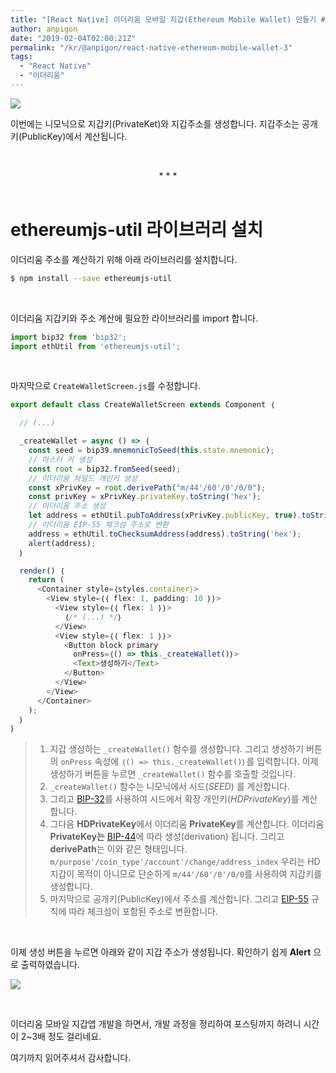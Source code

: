 ```yaml
---
title: "[React Native] 이더리움 모바일 지갑(Ethereum Mobile Wallet) 만들기 #3"
author: anpigon
date: "2019-02-04T02:00:21Z"
permalink: "/kr/@anpigon/react-native-ethereum-mobile-wallet-3"
tags:
  - "React Native"
  - "이더리움"
---
```

![](https://steemitimages.com/640x0/https://cdn.steemitimages.com/720x0/https://cdn.steemitimages.com/DQmTBYPHABLZoXJMWL9msssEoTsXz9LvVaK7dT49uXXGQi7/galaxy-2.png)



이번에는 니모닉으로 지갑키(PrivateKet)와 지갑주소를 생성합니다. 지갑주소는 공개키(PublicKey)에서 계산됩니다. 

<br><center>* * *</center><br>

# ethereumjs-util 라이브러리 설치

이더리움 주소를 계산하기 위해 아래 라이브러리를 설치합니다.

```bash
$ npm install --save ethereumjs-util
```

&nbsp;

이더리움 지갑키와 주소 계산에 필요한 라이브러리를 import 합니다.

```jsx
import bip32 from 'bip32';
import ethUtil from 'ethereumjs-util';
```

&nbsp;

마지막으로 `CreateWalletScreen.js`를 수정합니다.

```jsx
export default class CreateWalletScreen extends Component ｛

  // (...)

  _createWallet = async () => ｛
    const seed = bip39.mnemonicToSeed(this.state.mnemonic);
    // 마스터 키 생성
    const root = bip32.fromSeed(seed);
    // 이더리움 차일드 개인키 생성
    const xPrivKey = root.derivePath("m/44'/60'/0'/0/0");
    const privKey = xPrivKey.privateKey.toString('hex');
    // 이더리움 주소 생성
    let address = ethUtil.pubToAddress(xPrivKey.publicKey, true).toString('hex');
    // 이더리움 EIP-55 체크섬 주소로 변환
    address = ethUtil.toChecksumAddress(address).toString('hex');
    alert(address);
  ｝

  render() ｛
    return (
      <Container style=｛styles.container｝>
        <View style=｛｛ flex: 1, padding: 10 ｝｝>
          <View style=｛｛ flex: 1 ｝｝>
            ｛/* (...) */｝
          </View>
          <View style=｛｛ flex: 1 ｝｝>
            <Button block primary
              onPress=｛() => this._createWallet()｝>
              <Text>생성하기</Text>
            </Button>
          </View>
        </View>
      </Container>
    );
  ｝
｝
```

> 1. 지갑 생성하는 `_createWallet()` 함수를 생성합니다. 그리고 생성하기 버튼의 `onPress` 속성에 `｛() => this._createWallet()｝`를 입력합니다. 이제 생성하기 버튼을 누르면 `_createWallet()` 함수를 호출할 것입니다.
> 2. `_createWallet()` 함수는 니모닉에서 시드(*SEED*) 를 계산합니다.
> 3. 그리고 [BIP-32](https://github.com/bitcoin/bips/blob/master/bip-0032.mediawiki)를 사용하여 시드에서 확장 개인키(*HDPrivateKey*)를 계산합니다.
> 4. 그다음 **HDPrivateKey**에서 이더리움 **PrivateKey**를 계산합니다. 이더리움 **PrivateKey는** [BIP-44](https://github.com/bitcoin/bips/blob/master/bip-0044.mediawiki)에 따라 생성(derivation) 됩니다. 그리고 **derivePath**는 이와 같은 형태입니다.  `m/purpose'/coin_type'/account'/change/address_index` 
>   우리는 HD지갑이 목적이 아니므로 단순하게 `m/44'/60'/0'/0/0`를 사용하여 지갑키를 생성합니다.
> 5. 마지막으로 공개키(PublicKey)에서 주소를 계산합니다. 그리고 [EIP-55](https://github.com/ethereum/EIPs/blob/master/EIPS/eip-55.md) 규칙에 따라 체크섬이 포함된 주소로 변환합니다.

&nbsp;

이제 생성 버튼을 누르면 아래와 같이 지갑 주소가 생성됩니다. 확인하기 쉽게 **Alert** 으로 출력하였습니다.

![](https://cdn.steemitimages.com/300x0/https://cdn.steemitimages.com/DQmNpZzkAyNvbWbU6RtKkgEt4XwbrkvNahB4HhAXoUR8SG7/％E1％84％89％E1％85％B3％E1％84％8F％E1％85％B3％E1％84％85％E1％85％B5％E1％86％AB％E1％84％89％E1％85％A3％E1％86％BA％202019-02-03％2016.11.31.png)

&nbsp;

이더리움 모바일 지갑앱 개발을 하면서, 개발 과정을 정리하여 포스팅까지 하려니 시간이 2~3배 정도 걸리네요.

여기까지 읽어주셔서 감사합니다.



